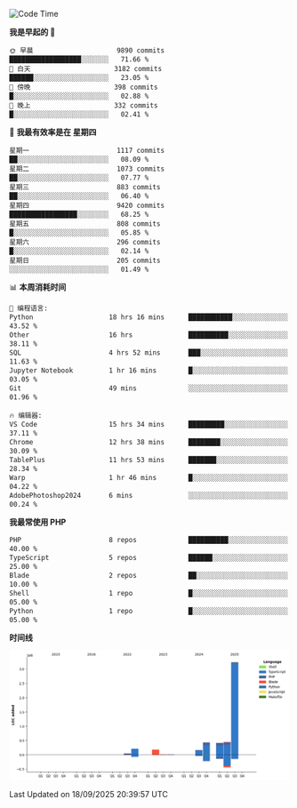 <!--START_SECTION:waka-->
![Code Time](http://img.shields.io/badge/Code%20Time-4%2C190%20hrs%2044%20mins-blue)

**我是早起的 🐤** 

```text
🌞 早晨                     9890 commits        ██████████████████░░░░░░░   71.66 % 
🌆 白天                     3182 commits        ██████░░░░░░░░░░░░░░░░░░░   23.05 % 
🌃 傍晚                     398 commits         █░░░░░░░░░░░░░░░░░░░░░░░░   02.88 % 
🌙 晚上                     332 commits         █░░░░░░░░░░░░░░░░░░░░░░░░   02.41 % 
```
📅 **我最有效率是在 星期四** 

```text
星期一                      1117 commits        ██░░░░░░░░░░░░░░░░░░░░░░░   08.09 % 
星期二                      1073 commits        ██░░░░░░░░░░░░░░░░░░░░░░░   07.77 % 
星期三                      883 commits         ██░░░░░░░░░░░░░░░░░░░░░░░   06.40 % 
星期四                      9420 commits        █████████████████░░░░░░░░   68.25 % 
星期五                      808 commits         █░░░░░░░░░░░░░░░░░░░░░░░░   05.85 % 
星期六                      296 commits         █░░░░░░░░░░░░░░░░░░░░░░░░   02.14 % 
星期日                      205 commits         ░░░░░░░░░░░░░░░░░░░░░░░░░   01.49 % 
```


📊 **本周消耗时间** 

```text
💬 编程语言: 
Python                   18 hrs 16 mins      ███████████░░░░░░░░░░░░░░   43.52 % 
Other                    16 hrs              ██████████░░░░░░░░░░░░░░░   38.11 % 
SQL                      4 hrs 52 mins       ███░░░░░░░░░░░░░░░░░░░░░░   11.63 % 
Jupyter Notebook         1 hr 16 mins        █░░░░░░░░░░░░░░░░░░░░░░░░   03.05 % 
Git                      49 mins             ░░░░░░░░░░░░░░░░░░░░░░░░░   01.96 % 

🔥 编辑器: 
VS Code                  15 hrs 34 mins      █████████░░░░░░░░░░░░░░░░   37.11 % 
Chrome                   12 hrs 38 mins      ████████░░░░░░░░░░░░░░░░░   30.09 % 
TablePlus                11 hrs 53 mins      ███████░░░░░░░░░░░░░░░░░░   28.34 % 
Warp                     1 hr 46 mins        █░░░░░░░░░░░░░░░░░░░░░░░░   04.22 % 
AdobePhotoshop2024       6 mins              ░░░░░░░░░░░░░░░░░░░░░░░░░   00.24 % 
```

**我最常使用 PHP** 

```text
PHP                      8 repos             ██████████░░░░░░░░░░░░░░░   40.00 % 
TypeScript               5 repos             ██████░░░░░░░░░░░░░░░░░░░   25.00 % 
Blade                    2 repos             ██░░░░░░░░░░░░░░░░░░░░░░░   10.00 % 
Shell                    1 repo              █░░░░░░░░░░░░░░░░░░░░░░░░   05.00 % 
Python                   1 repo              █░░░░░░░░░░░░░░░░░░░░░░░░   05.00 % 
```



**时间线**

![Lines of Code chart](https://raw.githubusercontent.com/abrahamgreyson/abrahamgreyson/main/assets/bar_graph.png)


 Last Updated on 18/09/2025 20:39:57 UTC
<!--END_SECTION:waka-->
